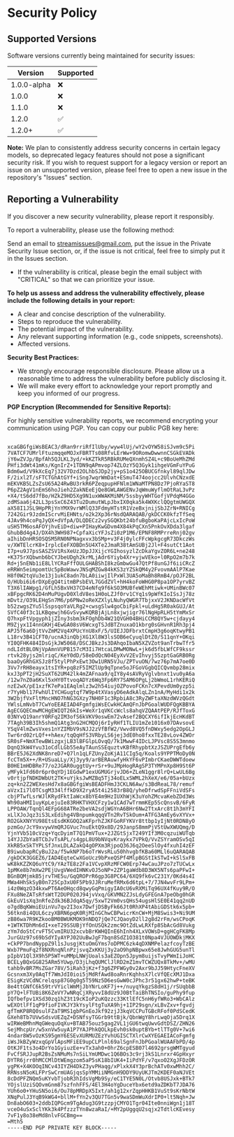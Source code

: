 #   Security Policy

##   Supported Versions

Software versions currently being maintained for security issues:

|   Version       |   Supported   |
|   -------       |   ------------------   |
|   1.0.0-alpha   |   :x:                  |
|   1.0.0         |   :x:                  |
|   1.1.0         |   :x:                  |
|   1.2.0         |   :white_check_mark:   |
|   1.2.0+        |   :white_check_mark:   |

**Note:** We plan to consistently address security concerns in certain legacy models, so deprecated legacy features should not pose a significant security risk. If you wish to request support for a legacy version or report an issue on an unsupported version, please feel free to open a new issue in the repository's "Issues" section.

##   Reporting a Vulnerability

If you discover a new security vulnerability, please report it responsibly.

To report a vulnerability, please use the following method:

Send an email to streamissues@gmail.com, put the issue in the Private Security Issue section, or, if the issue is not critical, feel free to simply put it in the Issues section.

* If the vulnerability is critical, please begin the email subject with "CRITICAL" so that we can prioritize your issue.

**To help us assess and address the vulnerability effectively, please include the following details in your report:**

* A clear and concise description of the vulnerability.
* Steps to reproduce the vulnerability.
* The potential impact of the vulnerability.
* Any relevant supporting information (e.g., code snippets, screenshots).
* Affected versions.

**Security Best Practices:**

* We strongly encourage responsible disclosure. Please allow us a reasonable time to address the vulnerability before publicly disclosing it.
* We will make every effort to acknowledge your report promptly and keep you informed of our progress.

**PGP Encryption (Recommended for Sensitive Reports):**

For highly sensitive vulnerability reports, we recommend encrypting your communication using PGP. You can copy our public PGB key here:
```-----BEGIN PGP PRIVATE KEY BLOCK-----

xcaGBGfgiWsBEAC3/dRan9rriRfIlUby/wyw4lUj/wY2vOYW58iSJvm9c5Pi
7VATCF7UMrlFtuzmqqeMOJxFBRTTs08RfvLErWw+9ORomwDwwnnCSGkEVADk
jY6wZVJp/BpfAh5QJLKL3yd/+kKZTkR5RBkRUMeQXnmhSZ4L+c9BoUeMhZMd
PHfi3dWt41mKs/KgnIrZ+1TDN9qAPmvop74ZLOzY5Q3Gyk1ihgeVGmFuYPuG
Bdm6wd/V9kXcEq7j32V7Dzd2OLhbSJDp2jy+pS1o425OBUCGfnkyl89qlJDw
F/2ixl2T/sFTCTGhAtGYf+iSng7wqrWmDat+ESmuT474oojcc2UlvhCNzxdE
mEKVKB5LZsZsU65A24RwBU3rkR6PZeqpupHFNlm1WNaMTPN8Dz7PjoRYaST8
P6pZ2AgV1nEmS6hoJieh2ZakNEeEjQe8GWLAWGENvJqWmuWyflmOtRaL3vPz
+X4/tS6dd7fBo/HZkZ9HD5Xg9N1uxWWAKMiNM/5ssbyyWHTGofjVPdqM4GGo
zdMSaa6j42LL3psSxC6Z43Tu2DumutWLpJbxIX0qka5k4WXKclQQgtmUWGQX
aX58I1JSL9HpPRjYnYMX9vrWMlQ33FdmyHTstR1VzeBxjnijSbJZrN+RNICg
7242Gir9JzdmIScrvMiEHNts/o2k2Xp36rNsdQARAQAB/gkDCCK0kfzTfSeq
4JAv9h4coPqJyQX+dVfpA/DLQDECz2vySGQKbt24bfuBgboKaPAjcLxIcPoW
uSH5TM6osAFOYjhvEiD+diw+PIHayKwGDvm4X84kPqCXn5PnkOvXDda3lgaf
GhubBd4g4J/DX4h3WH987+CpfaXicYFJsZi0zP1M6/EPNF8RMPrreRnj02gv
aIhibDnHRSOSQSM5RN0NPNagxvx3bSMp+v3F4j0ylcFFcWpkgcgR73DkczWs
v/XWTElcrK8+IrplcEeFXOBDn5U4XTe2JmaR38tAmSUBj2Jl+F4sutCt1Aot
I7p+u9J7psSASZSV1RsXeUzJDpJJXijcYGIhosyzlZcDkaYgvZOR6L+ne248
+K375rXQbwnb6bCYJbeUDgh2krMLjAdr6Yiyb4Xr+yjwVEko+l0RpO2m7b7k
Rd+j5nENb1iE8LlYCRaFffOULGHABShI8kzGmbwGu47QtPf8unGJf6iiCRcZ
eRRWn5eimpomtUc5pBoWawvJNSqMZGw84kKS3zYZSkQM4y2FvovmAAlP7Kae
H8f0W2tqVu3e13j1ukC8adn7bLA0iiwjIlPxWl3UA5oMaBh8RmB4/pOJF2BL
O/HUbi6i6rDXpEgQ4titmBPsbEVL7GGdZVl+hH4koFoWHG0P8pa1OP7yrvBZ
T3X6lIAWpg1/GfLh5BxVH37CD4eNfq9f6kSO3MUBfeWEhMtiwk+UMinBWc07
xBFpgcRK62D4nMuPUgvD0XldV8es1H0oLZJf0rv1CYq1s9pWfKIoISsJj78z
mDvtz/O39LEHgSn7M6/p6PNw2oReXZXlyLNuhyQWGR7TbjxxV2JKNDacWfVt
b52zwgsZYu5lSspsqoYaVLRg2+cwsgSlw4goCbiFpkl+uLdHg5R0akGUJ/At
SVfC40f3c1LKBqewjh6GvSvywKQRBjAjLn8xjwjigr76lNgHpRLH5tYmMxSr
Q7hxpFtVpgyph1jZIny3sbm3kFOghDb4W21QVGH04BHiCCM8QY5w+cjdayy4
M9Zjyx1I4nnGKHj4EwGA08sV6WcxgTSJdBTZnuxaO1kbrg0sGHvnR1Rh3pj4
APJ5f6a6DjtVvZmM2Vq4XPUcYnU8xF/5/UIEJJDFbrxtCmpH3g6oqKtwyPB1
L18rv3B41CFT0/ucnA3inQbjXG1Xl8W3lsSOB6eCyuqlDtZ0/S11qnY+OKqi
YI0QFHK484IDsGjkJW5068/DSCJBkzJs3DAhqoIbaN5XZVZot9anTrbwTfr5
ndLIdtBLONjVpAmnVUPB157cM3Ii7HtcaLDMwMONwL+jk6d5fbLWfCF9kssr
rtvk28yjs2mlriqC/KeY0dD/58eDdQcN04EyXvV2EvIhvyj5SzptGaGRB0Rg
baaOyGRhGXSJz8f5tylPhPxEwt3Ow1URN5VJu/ZPTvuON/7wz76p7mA7oe0D
3Vv7rRH8eayx1tsIYR+pq8zF5IMZlUp9qTpne5oJFGoVGgbQICQvmbp28mix
kxJ3pPT2jH2SuXT62UM42lk4mZAFnaa9/qIY8y4sAVRyVglvbnxt1vu0yA6a
/12w7nZ0a6Kxl5xHY0TtvoqADYz6Wq3Fp6RY7SAM6OPgLj2bWmoL1rhKERiQ
nzE2wX/pE1xzfK7ePa1EAqlmlz3w2h54iujOZPovoFCKn7cXPevdUm0yzp5i
r7YyHbl17FwhUlIYCHGugtqf7W9p4tXVasyD6eAdkAlqLZn1nA/MyHdi1x2k
3W2bjfVxFltMncHNO7hNG3GXzy7NH0F1c3RpbiA8c3RyZWFtaXNzdWVzQGdt
YWlsLmNvbT7CwYoEEAEIAD4FgmfgiWsECwkHCAmQFnJbPGoalWUDFQgKBBYA
AgECGQECmwMCHgEWIQT26kIs+WeXr1qVKCcWcls8ahqVZQAAtPEP/RJfToxG
03NYvQ19anrY0RFq2IM3ofS6kVKV9oswEm72vAsef2BQCXY6ifIkjEcHKdBT
7TAgh39B3Ih5shmQ1Atg3nG2HCMQOj6rIyRHf1TLIU1mZe1016x07DAvsovE
YSqV4lmZwsVxes1nYZIMbV9sNJJ2zVfBfW2/Vwvd8VQ5fnDWxy5edg2OpGLJ
Twr6rd02rLQf++hAex/tqQqHfS3VRbyLS6jej3dE0ho8fxxTE28vLov4ZWOr
SR0sF+NmXTewBWizgxjLB3lBFGlpLOvqQ/7k1MwwF4IDcLJPVsc8S5S3mnmo
DqnQ3kW4Yvu31oCdlLGb55eAyTAunSSEquztvKBfRhypbtXzJSZUPrgEfb6y
BBrE5J62XdNK8nreD7+Q7ln1qLFZUnyZoKjA11CIg5q/Koals9YPPTMoDy0N
fcCTm5X++/R+USuaLLy/Xj3yy9/arBERAuwfyHkYF6vPImbrCKaeDWWTdoew
B0HE1mHDBRe77/o2JGAR0uggtUy+rSr+9uJMpHogRAgSP3TYMPnXp8H9St6P
yMFyk1Fd60r6pr0qYDj1EGdwP1exUGMUGrjvJD6+ZLeN1ggr8lrQ+LwUL6Bg
v0rtjpfNDKDWbUt2TK+uYjksJwMZBq5Tj34oELxSWML2hXeX/e6/05a+bUzx
zq+kn2Z2WEXesHd7x8aGBGfgiWsBEADFHmJ3CKLN6Aw/s3BdReaL78/remuf
aVzxIi7lOTCsgM334lffkD9X2ryA5t4i2583rB8Q/yheDfrwdSpFFniVdSFs
cbjPTwfLsrWJlKRydFktIaWcx8bYE4m9HzIUXhWjK3uYohZMcvaKebZDd3Ws
Wh90aHMI1uyKpLejuIe83RHKTVHXCFzy1w1CAd7wTrmmKEp5ScQnsvB/6FyR
LPPOAW/TqnQl4EFpG68ATRe2beVA2sdjWGYnA6BHr6Nw2TtxArc8t1h3mYFI
xLlXJoJqz3iS3LxEdihg4VBnpumkqqqVTn2RvTSkOum+ATFG3AmEy6vXYVx+
RO2GkXNYYU98EtsEsdKKGOQ2aKFprhZJKFGoRFYKVr8ttbp1yIjNt0RDN8yO
pzmGo/JcY9xvywVmQRJGVuc7nuEktQ9x8D/29JanpS8mmPjVStUwXWUQmg/D
YjnYVb510cVzq+YqcDyimT7Q1PmVTux+2JZGtSjxT249YIf3M0cqzuiWUTqb
14YJJZbYa8TCbJvTsAPL/s4gpL8U9bNVqvKraykx7VPkQ/VvZSYramOSv5qI
XkRB5xSkTYPLSfJnxLDLAZakQ4gOPXm3RjpoQ36J6q2OeeSlOy4fxuhI4zEF
B9iwubapRCyBuJ2a/f5wkNP7b6oTrWvsRLu50hhvgbfKBa60MLl6uQARAQAB
/gkDCK3GGEZ6/IAD4EqteCwXGoUcz9bPxeQSPf4MlpBGStIkSTwI+kSlSxFB
wK8kKZZKQ6uYtC9/YAzTE8z2Fa1VCvpXRzMFCW0Erp74wCauJPzo7zTUCwLx
1pMKe8b7mXw2PEjUvgVWedIHNKvOJ5oNP+2ZP1gaWdb8D3WX5NTs6paPFwI+
BGnBQMjmkB5jrvTHE5u/GqQROPrR6gp3G8PC64/6XQ9fk6vC231Y/0Kd4s4I
MWa4HhSkSyB0n725Cp3xU0F5Pb9JJRruMefRMx6d6tpL+7/7JN4wvFr9LPm+
i4z0WqzO34kxwPT6AeOHqcd8qwyGqPmigyIA0cU6vRXMiTq96UX4fKuy9R/O
FXu8NeZATsRfsWtT2DUP020J94jvVxq/GKVMN2ZJsLdyGFEGnA7peObg0hGR
GkEuV1sXq3nRfeZdk36BJdqA5qy/5xwT2Vm0vsQHs54ugsHlSE0E41qq2nUD
o7gdBqKWmiEUinVu7qv2I3ox7DwfjDSByFk66Jt0RhXP4tAbiGDStk6x5pb+
56tkn8i4QUL6czyXBRN6pqK0RjMInGChwCBPwicrKnCW+MjM8Swis3+Ni9UM
zB86wa7R9KZkooBM0BWUKMOK9nNDQ7jQe7CJQaoyD2ll2g8d2rFm/wsCPoqK
+1WTKTDhMn6dI+xeT29SSUBjYfOnUSQk2zmc9OtZdLwLRXfp8SbAcGd8Vukg
zYm7doStCrvFT5CvmIRU32xcvbBrKWHQInE6hInh4XLxVOWsD+ggHCgFK8Mp
JurGUz97s69bSdYIyAYPJ02UuBwJgF7bqn8SdZ1O381t0Npa4VJUOWDkjMKX
+CkPP7bndNyppZ9l1sJusgjKtuOmGYms7oDPMC6zk4qDXNMPelazfcoyTzBE
Wxb7PmuFq2f8NXRnqNlnPzjsvqZxKKUj3y2aO9hpNBpwx65e8JwhGUG5unTl
pIpbV1Ql3X9h5P5WT+uMMpLNWjUoals3aEZOpn5Jpym8uijsTvyPWmIiJoHC
BCELyBQxGG825ARm5YUwp/D3jLhqQUMClJlRD2mZ1mvTCWZUQx8TkMv+/wMU
tahb9vBR7MsZGar78V/5iRah3jKz+f3g6ZPFWGy0v2Axr9bJJ59HtycFneXV
Gcsnxm3Xy0AqTf7WmJdI0ioi5jMdRfAwd8oaRnrKqhhsX7lcVfQEcXMJ1Dxa
ESigKzVCdNCrelqsp87G0g0g5T59Nz5D6esGwW0cJPhc3r51gx62hwP+teBK
8e4ttGNfC6k59trVYiclWmMjJbYNrLoKF7j++/nuyqYkgzS8dH1j/rSUqbbB
pY7Q+lFTUBi8K6ZeVY7wNRqCjXRyvvI8dUz9J0BtTaiBhTNSIo/guPhy9fup
IQfbefpv1XSd30zq1hZ3t19cKIoP2uKQzzc33KtlEfC5nH6yfWRo3+WbCAlz
wEXOtlFf1qP9fioFIVKJY3kYsylFtgTuXA9hj+1IP29sgn/xLBvZxv+fgvdj
gfTmKP8RQ0sulFZaT9MS1gbPGnEoJkf92zjJ3kqVCCPuTGBcRFof0PdSCedK
GXeh8Tb7UVwSdsvUEZqZ+DSNfsyTGGrb9ttBjk/QbnWgY8hrLwqOja5Drq1X
wIRWeBMhnMqGWequOqXu+BTAB75ouz5gag2VL1jGU6twqUwvGdtDSZ/ZHN26
SejMhcpUr/w5xnVw5uyA1P7YAJPhkQOLkpEvh0sk0uptBYb+tlTTg0V+7wi6
4ndar8W5vOzKS95gmY6ESEvXURMUZEzYvhUGISCTXlrCwXYEGAEIACoFgmfg
iWsJkBZyWzxqGpVlApsMFiEE9upCLPlnl69alSgnFnJbPGoalWUAAFbPD/4p
OtKJF1ts3o4DrYo1GyiuzEe+vTx3ah0+0hrZ6cpESB07l4692grsgWMTgyud
FvCfSRJJupR2BsZsNMuMs7nSiLYmUMDwc1Q6BOs3c9rj3kS1Lnrxr4GpHxyr
DYTR6jrr0hMCCMlDtWEmgzom5aP5sK18bIUK4+IiPdYF/v7qxoO2XgJFDzOR
ygPK+X4KOOqINCv43IYZH4DkZ3yvPHaqg/xPlxkX4Y3prBchATv0xwMhh2C/
RRNssN5oKLFPrSwCrmUAGjqsSpYMMiiNMGnH9DDY9UyUKJTm2KDEF0aNJVEt
8cDdPFZNQm5uKYvbTjobR3hIdsVgMb9Sy/eC1TYE5N0L/Otvb8USJxk+BTk7
YOjslUziSQOvmGnm87szfnhFFS/4El3H4oYgDuceYbx6etd9aZDKbT7JDA76
YUh6o0+YHuSN5oi6/Ou78pMRDpX5Ixt/ah1g12xrZqpHHKB1VuSt9sKrNbtW
XNqPulJ3YqB9kWG4+bllM+fYn2v3QU7TGn5v9waSDmWuXdrIP0+lt5Nqh+Jw
Dn8abO603+2ddbIQPGcm9TgAdug3G9tzzpjCMYO1Tgr04Ite0nniWgn1j18T
vceO4uSxSclYKk3k4PfzzzTYn8wzaRaI/+MY2pUggqU2sqjx2TdtlcKEvesy
7vF1y8o38eMd8nlvFGCBmg==
=Mth5
-----END PGP PRIVATE KEY BLOCK-----
```
